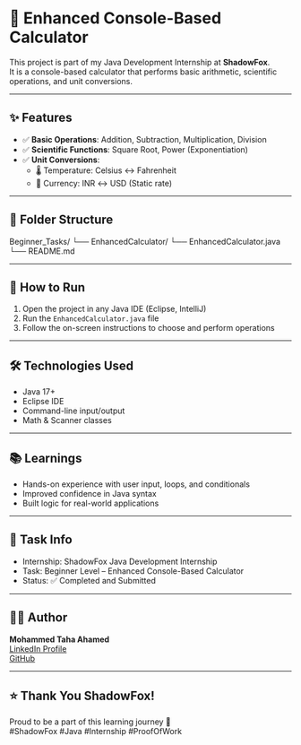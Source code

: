 # 🔢 Enhanced Console-Based Calculator

This project is part of my Java Development Internship at **ShadowFox**.  
It is a console-based calculator that performs basic arithmetic, scientific operations, and unit conversions.

---

## ✨ Features

- ✅ **Basic Operations**: Addition, Subtraction, Multiplication, Division
- ✅ **Scientific Functions**: Square Root, Power (Exponentiation)
- ✅ **Unit Conversions**:
  - 🌡️ Temperature: Celsius ↔ Fahrenheit
  - 💱 Currency: INR ↔ USD (Static rate)

---

## 📂 Folder Structure

Beginner_Tasks/
└── EnhancedCalculator/
└── EnhancedCalculator.java
└── README.md

---

## 🚀 How to Run

1. Open the project in any Java IDE (Eclipse, IntelliJ)
2. Run the `EnhancedCalculator.java` file
3. Follow the on-screen instructions to choose and perform operations

---

## 🛠️ Technologies Used

- Java 17+
- Eclipse IDE
- Command-line input/output
- Math & Scanner classes

---

## 📚 Learnings

- Hands-on experience with user input, loops, and conditionals
- Improved confidence in Java syntax
- Built logic for real-world applications

---

## 📌 Task Info

- Internship: ShadowFox Java Development Internship
- Task: Beginner Level – Enhanced Console-Based Calculator
- Status: ✅ Completed and Submitted

---

## 🧑‍💻 Author

**Mohammed Taha Ahamed**  
[LinkedIn Profile](www.linkedin.com/in/mohammed-taha-ahamed-02bb26335)  
[GitHub](https://github.com/MohammedTaha-751)

---

## ⭐️ Thank You ShadowFox!

Proud to be a part of this learning journey 💙  
#ShadowFox #Java #Internship #ProofOfWork
